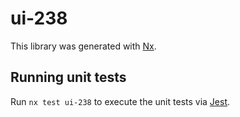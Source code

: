 # ui-238

This library was generated with [Nx](https://nx.dev).

## Running unit tests

Run `nx test ui-238` to execute the unit tests via [Jest](https://jestjs.io).
